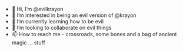 - 👋 Hi, I’m @evilkrayon
- 👀 I’m interested in being an evil version of @krayon
- 🌱 I’m currently learning how to be evil
- 💞️ I’m looking to collaborate on evil things
- 📫 How to reach me - crossroads, some bones and a bag of ancient magic ... stuff

<!---
evilkrayon/evilkrayon is a ✨ special ✨ repository because its `README.md` (this file) appears on your GitHub profile.
You can click the Preview link to take a look at your changes.
--->
